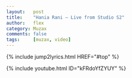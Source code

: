 ```yaml
---
layout:   post
title:    "Hania Rani – Live from Studio S2"
author:   flex
category: Muzax
comments: false
tags:     [muzax, video]
---
```


{% include jump2lyrics.html HREF="#top" %}

<div class="overridemaxwidthboth">
{% include youtube.html ID="kFRdoYfZYUY" %}
</div>